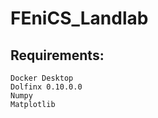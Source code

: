 # FEniCS_Landlab

## Requirements:
    Docker Desktop
    Dolfinx 0.10.0.0
    Numpy
    Matplotlib
